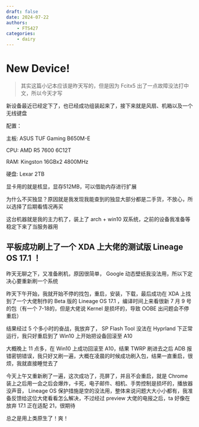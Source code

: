 ```yaml
---
draft: false
date: 2024-07-22
authors:
    - FTS427
categories: 
    - dairy
---
```


# New Device!

> 其实这篇小记本应该是昨天写的，但是因为 Fcitx5 出了一点故障没法打中文，所以今天才写

新设备最近已经定下了，也已经成功组装起来了，接下来就是风扇、机箱以及一个无线键盘

配置：

主板: ASUS TUF Gaming B650M-E

CPU: AMD R5 7600 6C12T

RAM: Kingston 16GBx2 4800MHz

硬盘: Lexar 2TB

显卡用的就是核显，显存512MB，可以借助内存进行扩展

为什么不买独显？原因就是我发现我能查到的独显大部分都是二手货，不放心，所以选择了后期看情况再买

这台机器就是我的主力机了，装上了 arch + win10 双系统，之前的设备我准备等稳定下来了当服务器用

## 平板成功刷上了一个 XDA 上大佬的测试版 Lineage OS 17.1 ！

昨天无聊之下，又准备刷机，原因很简单， Google 动态壁纸我没法用，所以下定决心要重新刷一个系统

昨天下午开始，我就开始不停的找包，重启，安装，下载，最后成功在 XDA 上找到了一个大佬制作的 Beta 版的 Lineage OS 17.1 ，编译时间上来看很新 7 月 9 号的包（有一个 7-18的，但是大佬说 Kernel 是损坏的，导致 OOBE 出问题会不停重启）

结果经过 5 个多小时的奋战，我放弃了， SP Flash Tool 没法在 Hyprland 下正常运行，我只好重启到了 Win10 上开始把设备回滚至 A10

大概晚上 11 点多，在 Win10 上成功回滚至 A10，结果 TWRP 刷进去之后 ADB 报错密钥错误，我只好又刷一遍，大概在凌晨的时候成功刷入包，结果一直重启，很烦，我就直接睡觉去了

今天上午又重新刷了一遍，这次成功了，亮屏了，并且不会重启，就是 Chrome 装上之后用一会之后会爆炸，卡死，电子邮件、相机、手势控制是损坏的，播放器没声音， Lineage OS 保护措施是空的没法用，整体来说问题大大小小都有，我准备反馈给这位大佬看看怎么解决，不过经过 preview 大佬的电报之后，ta 好像在放弃 17.1 正在适配 21，很期待

总之是用上类原生了！爽！
